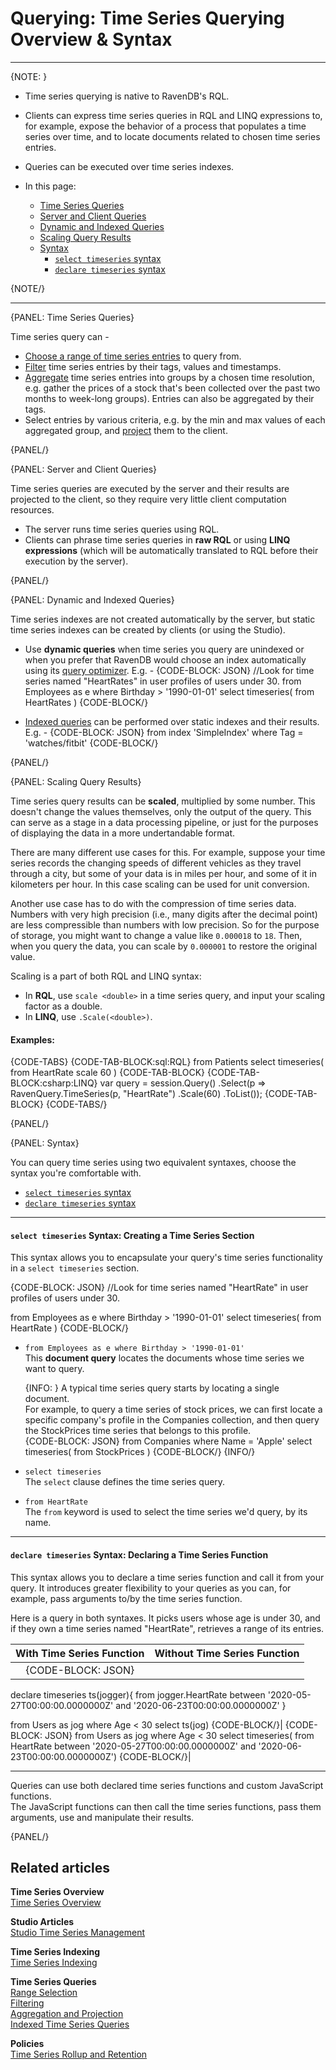 ﻿# Querying: Time Series Querying Overview & Syntax

---

{NOTE: }

* Time series querying is native to RavenDB's RQL.  
  
* Clients can express time series queries in RQL and LINQ expressions to, 
  for example, expose the behavior of a process that populates a time series 
  over time, and to locate documents related to chosen time series entries.  

* Queries can be executed over time series indexes.  

* In this page:  
  * [Time Series Queries](../../../document-extensions/timeseries/querying/overview-and-syntax#time-series-queries)
  * [Server and Client Queries](../../../document-extensions/timeseries/querying/overview-and-syntax#server-and-client-queries)  
  * [Dynamic and Indexed Queries](../../../document-extensions/timeseries/querying/overview-and-syntax#dynamic-and-indexed-queries)  
  * [Scaling Query Results](../../../document-extensions/timeseries/querying/overview-and-syntax#scaling-query-results)  
  * [Syntax](../../../document-extensions/timeseries/querying/overview-and-syntax#syntax)  
     * [`select timeseries` syntax](../../../document-extensions/timeseries/querying/overview-and-syntax#syntax-creating-a-time-series-section)  
     * [`declare timeseries` syntax](../../../document-extensions/timeseries/querying/overview-and-syntax#syntax-declaring-a-time-series-function)  


{NOTE/}

---

{PANEL: Time Series Queries}

Time series query can -  

* [Choose a range of time series entries](../../../document-extensions/timeseries/querying/choosing-query-range) 
  to query from.  
* [Filter](../../../document-extensions/timeseries/querying/filtering) 
  time series entries by their tags, values and timestamps.  
* [Aggregate](../../../document-extensions/timeseries/querying/aggregation-and-projections) 
  time series entries into groups by a chosen time resolution, e.g. gather the prices 
  of a stock that's been collected over the past two months to week-long groups). Entries can 
  also be aggregated by their tags.  
* Select entries by various criteria, e.g. by the min and max values of each aggregated group, 
  and [project](../../../document-extensions/timeseries/querying/aggregation-and-projections) 
  them to the client.  

{PANEL/}

{PANEL: Server and Client Queries}

Time series queries are executed by the server and their results are projected 
to the client, so they require very little client computation resources.  

* The server runs time series queries using RQL.  
* Clients can phrase time series queries in **raw RQL** or using **LINQ expressions** 
  (which will be automatically translated to RQL before their execution by the server).  

{PANEL/}

{PANEL: Dynamic and Indexed Queries}

Time series indexes are not created automatically by the server, but static time series 
indexes can be created by clients (or using the Studio).  

* Use **dynamic queries** when time series you query are unindexed 
  or when you prefer that RavenDB would choose an index automatically 
  using its [query optimizer](../../../indexes/querying/what-is-rql#query-optimizer). E.g. - 
   {CODE-BLOCK: JSON}
//Look for time series named "HeartRates" in user profiles of users under 30.
from Employees as e 
where Birthday > '1990-01-01'
select timeseries(
    from HeartRates
)
   {CODE-BLOCK/}

* [Indexed queries](../../../document-extensions/timeseries/querying/indexed-queries) 
  can be performed over static indexes and their results. E.g. -
   {CODE-BLOCK: JSON}
from index 'SimpleIndex'
where Tag = 'watches/fitbit'
   {CODE-BLOCK/}

{PANEL/}

{PANEL: Scaling Query Results}

Time series query results can be **scaled**, multiplied by some number. This doesn't 
change the values themselves, only the output of the query. This can serve as a stage 
in a data processing pipeline, or just for the purposes of displaying the data in a 
more undertandable format.  

There are many different use cases for this. For example, suppose your time series
records the changing speeds of different vehicles as they travel through a city, 
but some of your data is in miles per hour, and some of it in kilometers per hour. In 
this case scaling can be used for unit conversion.  

Another use case has to do with the compression of time series data. Numbers with 
very high precision (i.e., many digits after the decimal point) are less compressible 
than numbers with low precision. So for the purpose of storage, you might want to 
change a value like `0.000018` to `18`. Then, when you query the data, you can scale 
by `0.000001` to restore the original value.  

Scaling is a part of both RQL and LINQ syntax:  
* In **RQL**, use `scale <double>` in a time series query, and input your scaling 
factor as a double.  
* In **LINQ**, use `.Scale(<double>)`.  

#### Examples:  

{CODE-TABS}
{CODE-TAB-BLOCK:sql:RQL}
from Patients
select timeseries(
    from HeartRate
    scale 60
)
{CODE-TAB-BLOCK}
{CODE-TAB-BLOCK:csharp:LINQ}
var query = session.Query<Patient>()
    .Select(p => RavenQuery.TimeSeries(p, "HeartRate")
    .Scale(60)
    .ToList());
{CODE-TAB-BLOCK}
{CODE-TABS/}

{PANEL/}

{PANEL: Syntax}

You can query time series using two equivalent syntaxes, 
choose the syntax you're comfortable with.  

* [`select timeseries` syntax](../../../document-extensions/timeseries/querying/overview-and-syntax#syntax-creating-a-time-series-section)  
* [`declare timeseries` syntax](../../../document-extensions/timeseries/querying/overview-and-syntax#syntax-declaring-a-time-series-function)  

---

#### `select timeseries` Syntax: Creating a Time Series Section

This syntax allows you to encapsulate your query's time series functionality 
in a `select timeseries` section.  

{CODE-BLOCK: JSON}
//Look for time series named "HeartRate" in user profiles of users under 30.

from Employees as e 
where Birthday > '1990-01-01'
select timeseries(
    from HeartRate
)
{CODE-BLOCK/}

* `from Employees as e where Birthday > '1990-01-01'`  
  This **document query** locates the documents whose time series we want to query.  
  
    {INFO: }
    A typical time series query starts by locating a single document.  
    For example, to query a time series of stock prices, we can first 
    locate a specific company's profile in the Companies collection, 
    and then query the StockPrices time series that belongs to this profile.  
      {CODE-BLOCK: JSON}
      from Companies
      where Name = 'Apple'
      select timeseries(
          from StockPrices
      )
      {CODE-BLOCK/}
    {INFO/}

* `select timeseries`  
  The `select` clause defines the time series query.  

* `from HeartRate`  
  The `from` keyword is used to select the time series we'd query, by its name.  

---

#### `declare timeseries` Syntax: Declaring a Time Series Function

This syntax allows you to declare a time series function and call it 
from your query. It introduces greater flexibility to your queries as 
you can, for example, pass arguments to/by the time series function.  

Here is a query in both syntaxes. It picks users whose age is under 30, 
and if they own a time series named "HeartRate", retrieves a range of 
its entries.  


| With Time Series Function | Without Time Series Function |
|:---:|:---:|
| {CODE-BLOCK: JSON}
declare timeseries ts(jogger){
    from jogger.HeartRate 
    between 
       '2020-05-27T00:00:00.0000000Z'
      and 
       '2020-06-23T00:00:00.0000000Z'
}

from Users as jog where Age < 30
select ts(jog)
{CODE-BLOCK/}| {CODE-BLOCK: JSON} 
 from Users as jog where Age < 30
 select timeseries(
    from HeartRate 
    between 
       '2020-05-27T00:00:00.0000000Z'
      and 
       '2020-06-23T00:00:00.0000000Z')
    {CODE-BLOCK/}|

---

Queries can use both declared time series functions and custom JavaScript functions.  
The JavaScript functions can then call the time series functions, pass them arguments, 
use and manipulate their results.  

{PANEL/}


## Related articles

**Time Series Overview**  
[Time Series Overview](../../../document-extensions/timeseries/overview)  

**Studio Articles**  
[Studio Time Series Management](../../../studio/database/document-extensions/time-series)  

**Time Series Indexing**  
[Time Series Indexing](../../../document-extensions/timeseries/indexing)  

**Time Series Queries**  
[Range Selection](../../../document-extensions/timeseries/querying/choosing-query-range)  
[Filtering](../../../document-extensions/timeseries/querying/filtering)  
[Aggregation and Projection](../../../document-extensions/timeseries/querying/aggregation-and-projections)  
[Indexed Time Series Queries](../../../document-extensions/timeseries/querying/indexed-queries)

**Policies**  
[Time Series Rollup and Retention](../../../document-extensions/timeseries/rollup-and-retention)  

